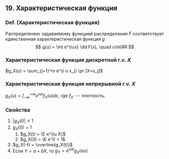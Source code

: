 ## 19. Характеристическая функция ##

### Def. (Характеристическая функция) ###
Распределению задаваемому функцией распределения $F$
соответствует единственная характеристическая функция $g$
$$ g(u) = \int e^{iux} \dd F(x), \quad u\in\RR $$


### Характеристическая функция дискретной r.v. $X$ ###
$g_X(u) = \sum_{j=1}^m e^{i u x_j} \pr [X=x_j]$

### Характеристическая функция непрерывной r.v. $X$ ###
$g_X(u) = \int_{-\infty}^{+\infty} e^{iux} f_X (u) \dd x$, где $f_X$ --- плотность.


### Свойства ###

1. $|g_X (t)| \leq 1$
2. $g_X(0) = 1$
   1. $g_X(t) = \E e^{iu X}$
   2. $g_X(0) = \E e^0 = 1$
3. $g_X(-t) = \overline{g_X(t)}$
4. Если $Y = a+bX$, то
   $g_Y = e^{iub} g_X(au)$

